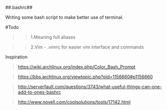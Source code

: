 ##.bashrc##

Writing some bash script to make better use of terminal.

#Todo
>>1.Meaning full aliases 

>>2.Vim - .vimrc for easier vim interface and commands

Inspiration
>https://wiki.archlinux.org/index.php/Color_Bash_Prompt

>https://bbs.archlinux.org/viewtopic.php?pid=1156660#p1156660 

>http://serverfault.com/questions/3743/what-useful-things-can-one-add-to-ones-bashrc

>http://www.novell.com/coolsolutions/tools/17142.html
